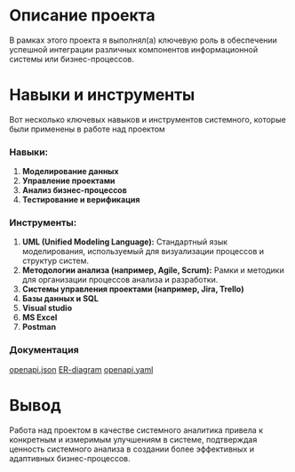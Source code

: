 # Описание проекта
В рамках этого проекта я выполнял(а) ключевую роль в обеспечении успешной интеграции различных компонентов информационной системы или бизнес-процессов.


# Навыки и инструменты
Вот несколько ключевых навыков и инструментов системного, которые были применены в работе над проектом

### Навыки:

1. **Моделирование данных** 
2. **Управление проектами**
3. **Анализ бизнес-процессов** 
4. **Тестирование и верификация** 

### Инструменты:
1. **UML (Unified Modeling Language):** Стандартный язык моделирования, используемый для визуализации процессов и структур систем.
3. **Методологии анализа (например, Agile, Scrum):** Рамки и методики для организации процессов анализа и разработки.
4. **Системы управления проектами (например, Jira, Trello)** 
5. **Базы данных и SQL** 
6. **Visual studio** 
7. **MS Excel** 
8. **Postman** 

### Документация
[openapi.json](https://github.com/pandorria/My-first-System-analysis-project/blob/05bc57168d0e76872c2a9fa048492070bddb5229/openapi.json)
[ER-diagram](https://github.com/pandorria/My-first-System-analysis-project/blob/05bc57168d0e76872c2a9fa048492070bddb5229/ER-diagram.drawio)
[openapi.yaml](https://github.com/pandorria/My-first-System-analysis-project/blob/05bc57168d0e76872c2a9fa048492070bddb5229/openapi.yaml)


# Вывод
Работа над проектом в качестве системного аналитика привела к конкретным и измеримым улучшениям в системе, подтверждая ценность системного анализа в создании более эффективных и адаптивных бизнес-процессов.
